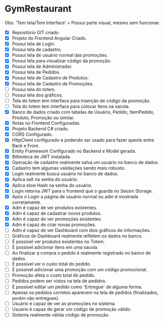 # GymRestaurant

Obs: 'Tem tela/Tem Interface' = Possui parte visual, mesmo sem funcionar.

- [X] Repositório GIT criado.
- [X] Projeto do Frontend Angular Criado.
- [X] Possui tela de Login.
- [X] Possui tela de cadastro.
- [X] Possui tela de usuário normal das promoções.
- [X] Possui tela para visualizar código da promoção.
- [X] Possui tela de Administrador.
- [X] Possui tela de Pedidos.
- [X] Possui tela de Cadastro de Produtos.
- [X] Possui tela de Cadastro de Promoções.
- [ ] Possui tela do totem.
- [ ] Possui tela dos gráficos.
- [ ] Tela do totem tem interface para inserção de código da promoção.
- [ ] Tela do totem tem interface para colocar itens na sacola.
- [X] Banco de dados criado com tabelas de Usuário, Pedido, ItemPedido, Produto, Promoção ou similar.
- [X] Rotas no Frontend Configuradas.
- [X] Projeto Backend C# criado.
- [X] CORS Configurado.
- [X] HttpClient configurado e podendo ser usado para fazer quests entre Back e Front.
- [X] Entity Framework Configurado no Backend e Model gerada.
- [X] Bilbioteca de JWT instalada.
- [X] Operação de cadastro realmente salva um usuário no banco de dados.
- [X] Cadastro tem algumas validações sendo mais robusto.
- [X] Login realmente busca usuário no banco de dados.
- [X] Aplica salt na senha do usuário.
- [X] Aplica slow Hash na senha do usuário.
- [X] Login retorna JWT para o frontend que o guarda no Sessin Storage.
- [X] Após o Login a página de usuário normal ou adm é mostrada corretamente.
- [X] Adm é capaz de ver produtos existentes.
- [X] Adm é capaz de cadastrar novos produtos.
- [X] Adm é capaz de ver promoções existentes.
- [X] Adm é capaz de criar novas promoções.
- [ ] Adm é capaz de ver Dashboard com dois gráficos de informações.
- [ ] Gráficos do Dashboard realmente refletem os dados no banco.
- [ ] É possível ver produtos existentes no Totem.
- [ ] É possível adicionar itens em uma sacola.
- [ ] Ao finalizar a compra o pedido é realmente registrado no banco de dados.
- [ ] É possível ver o custo total do pedido.
- [ ] É possível adicionar uma promoção com um código promocional.
- [ ] Promoção afeta o custo total do pedido.
- [ ] Pedidos podem ser vistos na tela de pedidos.
- [ ] É possível editar um pedido como 'Entregue' de alguma forma.
- [ ] Apenas os pedidos corretos aparecem na tela de pedidos (finalizados, porém não entregues).
- [ ] Usuário é capaz de ver as promoções no sistema.
- [ ] Usuário é capaz de gerar um código de promoção válido.
- [ ] Sistema realmente válida código de promoção.